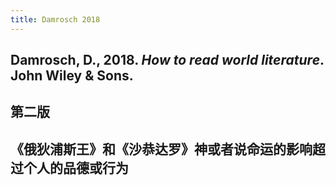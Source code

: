 ```yaml
---
title: Damrosch 2018
---
```


## Damrosch, D., 2018. _How to read world literature_. John Wiley & Sons.
## 第二版
## 《俄狄浦斯王》和《沙恭达罗》神或者说命运的影响超过个人的品德或行为
##
